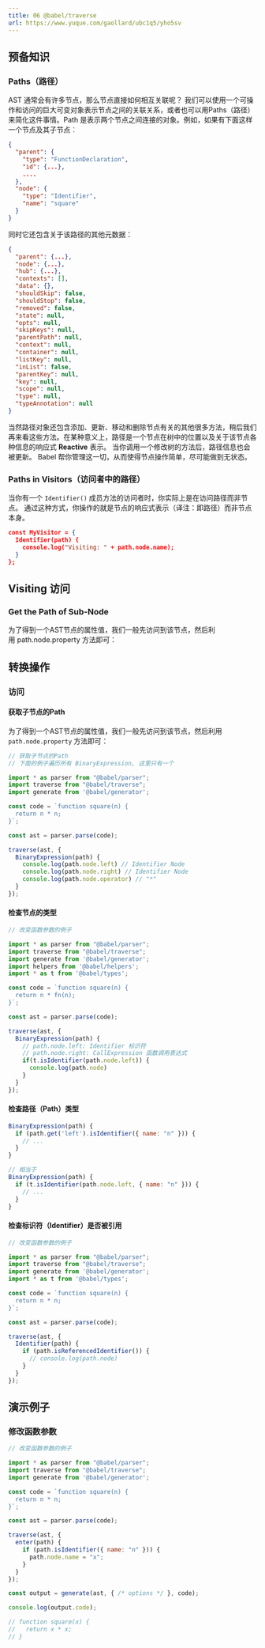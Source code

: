 ```yaml
---
title: 06 @babel/traverse
url: https://www.yuque.com/gaollard/ubc1q5/yho5sv
---
```


## 预备知识

### Paths（路径）

AST 通常会有许多节点，那么节点直接如何相互关联呢？ 我们可以使用一个可操作和访问的巨大可变对象表示节点之间的关联关系，或者也可以用Paths（路径）来简化这件事情。Path 是表示两个节点之间连接的对象。例如，如果有下面这样一个节点及其子节点︰

```json
{
  "parent": {
    "type": "FunctionDeclaration",
    "id": {...},
    ....
  },
  "node": {
    "type": "Identifier",
    "name": "square"
  }
}
```

同时它还包含关于该路径的其他元数据：

```json
{
  "parent": {...},
  "node": {...},
  "hub": {...},
  "contexts": [],
  "data": {},
  "shouldSkip": false,
  "shouldStop": false,
  "removed": false,
  "state": null,
  "opts": null,
  "skipKeys": null,
  "parentPath": null,
  "context": null,
  "container": null,
  "listKey": null,
  "inList": false,
  "parentKey": null,
  "key": null,
  "scope": null,
  "type": null,
  "typeAnnotation": null
}
```

当然路径对象还包含添加、更新、移动和删除节点有关的其他很多方法，稍后我们再来看这些方法。在某种意义上，路径是一个节点在树中的位置以及关于该节点各种信息的响应式 **Reactive** 表示。 当你调用一个修改树的方法后，路径信息也会被更新。 Babel 帮你管理这一切，从而使得节点操作简单，尽可能做到无状态。

### Paths in Visitors（访问者中的路径）

当你有一个 `Identifier()` 成员方法的访问者时，你实际上是在访问路径而非节点。 通过这种方式，你操作的就是节点的响应式表示（译注：即路径）而非节点本身。

```json
const MyVisitor = {
  Identifier(path) {
    console.log("Visiting: " + path.node.name);
  }
};
```

## Visiting 访问

### Get the Path of Sub-Node

为了得到一个AST节点的属性值，我们一般先访问到该节点，然后利用 path.node.property 方法即可： <a name="kxNY7"></a>

## 转换操作

### 访问

#### 获取子节点的Path

为了得到一个AST节点的属性值，我们一般先访问到该节点，然后利用 `path.node.property` 方法即可：

```javascript
// 获取子节点的Path
// 下面的例子遍历所有 BinaryExpression, 这里只有一个

import * as parser from "@babel/parser";
import traverse from "@babel/traverse";
import generate from '@babel/generator';

const code = `function square(n) {
  return n * n;
}`;

const ast = parser.parse(code);

traverse(ast, {
  BinaryExpression(path) {
    console.log(path.node.left) // Identifier Node
    console.log(path.node.right) // Identifier Node
    console.log(path.node.operator) // "*"
  }
});
```

#### 检查节点的类型

```js
// 改变函数参数的例子

import * as parser from "@babel/parser";
import traverse from "@babel/traverse";
import generate from '@babel/generator';
import helpers from '@babel/helpers';
import * as t from '@babel/types';

const code = `function square(n) {
  return n * fn(n);
}`;

const ast = parser.parse(code);

traverse(ast, {
  BinaryExpression(path) {
    // path.node.left: Identifier 标识符
    // path.node.right: CallExpression 函数调用表达式
    if(t.isIdentifier(path.node.left)) {
      console.log(path.node)
    }
  }
});
```

#### 检查路径（Path）类型

```javascript
BinaryExpression(path) {
  if (path.get('left').isIdentifier({ name: "n" })) {
    // ...
  }
}

// 相当于
BinaryExpression(path) {
  if (t.isIdentifier(path.node.left, { name: "n" })) {
    // ...
  }
}
```

#### 检查标识符（Identifier）是否被引用

```javascript
// 改变函数参数的例子

import * as parser from "@babel/parser";
import traverse from "@babel/traverse";
import generate from '@babel/generator';
import * as t from '@babel/types';

const code = `function square(n) {
  return n * n;
}`;

const ast = parser.parse(code);

traverse(ast, {
  Identifier(path) {
    if (path.isReferencedIdentifier()) {
      // console.log(path.node)
    }
  }
});
```

## 演示例子

### 修改函数参数

```javascript
// 改变函数参数的例子

import * as parser from "@babel/parser";
import traverse from "@babel/traverse";
import generate from '@babel/generator';

const code = `function square(n) {
  return n * n;
}`;

const ast = parser.parse(code);

traverse(ast, {
  enter(path) {
    if (path.isIdentifier({ name: "n" })) {
      path.node.name = "x";
    }
  }
});

const output = generate(ast, { /* options */ }, code);

console.log(output.code);

// function square(x) {
//   return x * x;
// }
```
